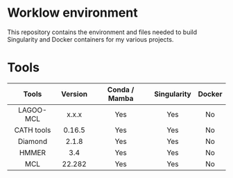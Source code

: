 # Worklow environment

This repository contains the environment and files needed to build Singularity and Docker containers for my various projects.

# Tools

| Tools         | Version       | Conda / Mamba | Singularity | Docker |
| :-----------: | :-----------: | :-----------: | :---------: | :----: |
| LAGOO-MCL     | x.x.x         | Yes           | Yes         | No     |
| CATH tools    | 0.16.5        | Yes           | Yes         | No     |
| Diamond       | 2.1.8         | Yes           | Yes         | No     |
| HMMER         | 3.4           | Yes           | Yes         | No     |
| MCL           | 22.282        | Yes           | Yes         | No     |
